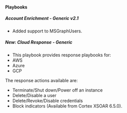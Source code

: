 
#### Playbooks
##### Account Enrichment - Generic v2.1
- Added support to MSGraphUsers.
##### New: Cloud Response - Generic
- This playbook provides response playbooks for:
- AWS
- Azure
- GCP

The response actions available are:
- Terminate/Shut down/Power off an instance
- Delete/Disable a user
- Delete/Revoke/Disable credentials
- Block indicators (Available from Cortex XSOAR 6.5.0).
